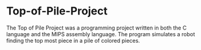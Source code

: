 # Top-of-Pile-Project
The Top of Pile Project was a programming project written in both the C language and the MIPS assembly language. The program simulates a robot finding the top most piece in a pile of colored pieces.
